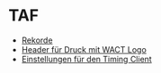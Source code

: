 # TAF

- [Rekorde](records)
- [Header für Druck mit WACT Logo](header.png)
- [Einstellungen für den Timing Client](timing_client.md)